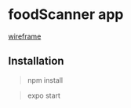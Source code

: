 # foodScanner app

[wireframe](https://www.figma.com/file/0LDDEXPwCmWwwrww90IgfM/Wireframe-clone-Yuka?node-id=0%3A1)

## Installation

> npm install

> expo start
